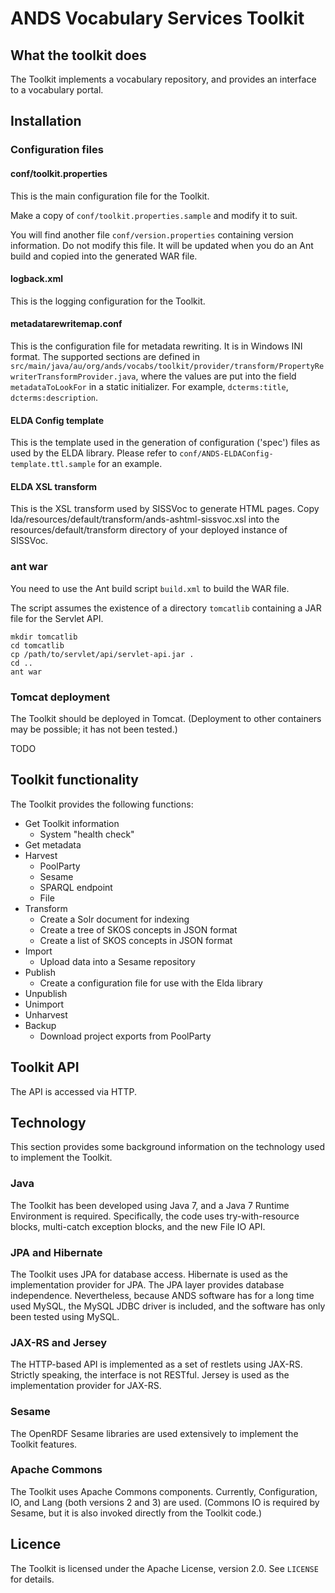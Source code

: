 # ANDS Vocabulary Services Toolkit

## What the toolkit does

The Toolkit implements a vocabulary repository, and provides an
interface to a vocabulary portal.

## Installation

### Configuration files

#### conf/toolkit.properties

This is the main configuration file for the Toolkit.

Make a copy of `conf/toolkit.properties.sample` and modify it to suit.

You will find another file `conf/version.properties` containing
version information. Do not modify this file. It will be updated when
you do an Ant build and copied into the generated WAR file.

#### logback.xml

This is the logging configuration for the Toolkit.

#### metadatarewritemap.conf

This is the configuration file for metadata rewriting.
It is in Windows INI format.
The supported sections are defined in
`src/main/java/au/org/ands/vocabs/toolkit/provider/transform/PropertyRewriterTransformProvider.java`,
where the values are put into the field `metadataToLookFor` in a
static initializer. For example, `dcterms:title`, `dcterms:description`.

#### ELDA Config template

This is the template used in the generation of configuration ('spec')
files as used by the ELDA library.
Please refer to `conf/ANDS-ELDAConfig-template.ttl.sample` for an
example.

#### ELDA XSL transform

This is the XSL transform used by SISSVoc to generate HTML pages.
Copy lda/resources/default/transform/ands-ashtml-sissvoc.xsl into
the resources/default/transform directory of your deployed instance
of SISSVoc.


### ant war

You need to use the Ant build script `build.xml` to build the WAR file.

The script assumes the existence of a directory `tomcatlib` containing
a JAR file for the Servlet API.

    mkdir tomcatlib
    cd tomcatlib
    cp /path/to/servlet/api/servlet-api.jar .
    cd ..
    ant war


### Tomcat deployment

The Toolkit should be deployed in Tomcat. (Deployment to other
containers may be possible; it has not been tested.)

TODO

## Toolkit functionality

The Toolkit provides the following functions:

* Get Toolkit information
  * System "health check"
* Get metadata
* Harvest
  * PoolParty
  * Sesame
  * SPARQL endpoint
  * File
* Transform
  * Create a Solr document for indexing
  * Create a tree of SKOS concepts in JSON format
  * Create a list of SKOS concepts in JSON format
* Import
  * Upload data into a Sesame repository
* Publish
  * Create a configuration file for use with the Elda library
* Unpublish
* Unimport
* Unharvest
* Backup
  * Download project exports from PoolParty

## Toolkit API

The API is accessed via HTTP.

## Technology

This section provides some background information on the technology
used to implement the Toolkit.

### Java

The Toolkit has been developed using Java 7, and a Java 7 Runtime
Environment is required. Specifically, the code uses try-with-resource
blocks, multi-catch exception blocks, and the new File IO API.

### JPA and Hibernate

The Toolkit uses JPA for database access.  Hibernate is used as the
implementation provider for JPA.  The JPA layer provides database
independence. Nevertheless, because ANDS software has for a long time
used MySQL, the MySQL JDBC driver is included, and the software has
only been tested using MySQL.

### JAX-RS and Jersey

The HTTP-based API is implemented as a set of restlets using
JAX-RS. Strictly speaking, the interface is not RESTful.
Jersey is used as the implementation provider for JAX-RS.

### Sesame

The OpenRDF Sesame libraries are used extensively to implement the
Toolkit features.

### Apache Commons

The Toolkit uses Apache Commons components. Currently, Configuration,
IO, and Lang (both versions 2 and 3) are used. (Commons IO is required
by Sesame, but it is also invoked directly from the Toolkit code.)

## Licence

The Toolkit is licensed under the Apache License, version 2.0. See
`LICENSE` for details.
